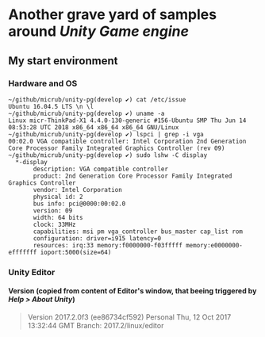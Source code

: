 # Another grave yard of samples around *Unity Game engine*

## My start environment

### Hardware and OS

```
~/github/micrub/unity-pg(develop ✔) cat /etc/issue
Ubuntu 16.04.5 LTS \n \l
~/github/micrub/unity-pg(develop ✔) uname -a
Linux micr-ThinkPad-X1 4.4.0-130-generic #156-Ubuntu SMP Thu Jun 14 08:53:28 UTC 2018 x86_64 x86_64 x86_64 GNU/Linux
~/github/micrub/unity-pg(develop ✔) lspci | grep -i vga
00:02.0 VGA compatible controller: Intel Corporation 2nd Generation Core Processor Family Integrated Graphics Controller (rev 09)
~/github/micrub/unity-pg(develop ✔) sudo lshw -C display
  *-display
       description: VGA compatible controller
       product: 2nd Generation Core Processor Family Integrated Graphics Controller
       vendor: Intel Corporation
       physical id: 2
       bus info: pci@0000:00:02.0
       version: 09
       width: 64 bits
       clock: 33MHz
       capabilities: msi pm vga_controller bus_master cap_list rom
       configuration: driver=i915 latency=0
       resources: irq:33 memory:f0000000-f03fffff memory:e0000000-efffffff ioport:5000(size=64)
```
### Unity Editor

#### Version (copied from content of Editor's window, that beeing triggered by *Help > About Unity*)

> Version 2017.2.0f3 (ee86734cf592) Personal
> Thu, 12 Oct 2017 13:32:44 GMT
> Branch: 2017.2/linux/editor

